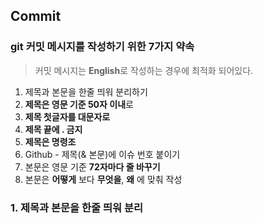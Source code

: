 ## Commit
### git 커밋 메시지를 작성하기 위한 7가지 약속
> 커밋 메시지는 **English**로 작성하는 경우에 최적화 되어있다.
1. 제목과 본문을 한줄 띄워 분리하기
2. **제목은 영문 기준 50자 이내**로
3. **제목 첫글자를 대문자로**
4. **제목 끝에 . 금지**
5. **제목은 명령조**
6. Github - 제목(& 본문)에 이슈 번호 붙이기
7. 본문은 영문 기준 **72자마다 줄 바꾸기**
8. 본문은 **어떻게** 보다 **무엇을**, **왜** 에 맞춰 작성

### 1. 제목과 본문을 한줄 띄워 분리
